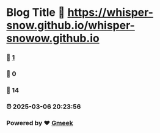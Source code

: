# Blog Title :link: https://whisper-snow.github.io/whisper-snowow.github.io 
### :page_facing_up: [1](https://whisper-snow.github.io/whisper-snowow.github.io/tag.html) 
### :speech_balloon: 0 
### :hibiscus: 14 
### :alarm_clock: 2025-03-06 20:23:56 
### Powered by :heart: [Gmeek](https://github.com/Meekdai/Gmeek)
